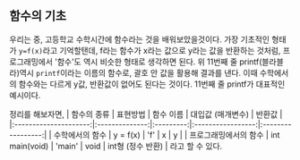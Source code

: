 ## 함수의 기초
우리는 중, 고등학교 수학시간에 함수라는 것을 배워보았을것이다.
가장 기초적인 형태가 ```y=f(x)```라고 기억할탠데,
f라는 함수가 x라는 값으로 y라는 값을 반환하는 것처럼,
프로그래밍에서 '함수'도 역시 비슷한 형태로 생각하면 된다.
위 11번째 줄 printf(블라블라)역시 ```printf```이라는 이름의 함수로, 괄호 안 값을 활용해 결과를 낸다.
이때 수학에서의 함수와는 다르게 y값, 반환값이 없어도 된다는 것이다.
11번째 줄 printf가 대표적인 예시이다.

정리를 해보자면,
|      함수의 종류      |    표현방법    | 함수 이름 | 대입값 (매개변수) |       반환값      |
|:---------------------:|:--------------:|:---------:|:-----------------:|:-----------------:|
|    수학에서의 함수    |    y = f(x)    |    'f'    |         x         |         y         |
| 프로그래밍에서의 함수 | int main(void) |   'main'  |        void       | int형 (정수 반환) |
라고 할 수 있다.